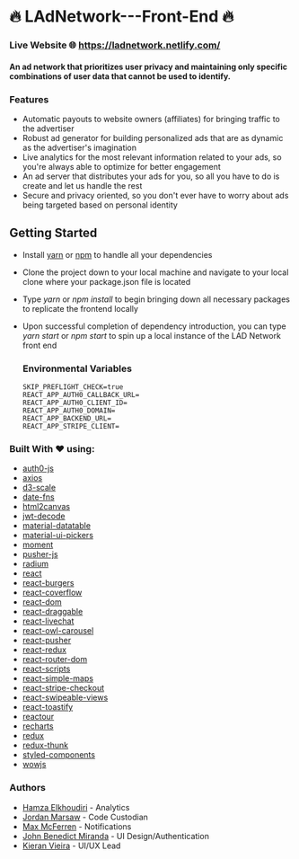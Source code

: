 # 🔥 LAdNetwork---Front-End 🔥
### Live Website 🌐 https://ladnetwork.netlify.com/
#### An ad network that prioritizes user privacy and maintaining only specific combinations of user data that cannot be used to identify.

### Features
- Automatic payouts to website owners (affiliates) for bringing traffic to the advertiser
- Robust ad generator for building personalized ads that are as dynamic as the advertiser's imagination
- Live analytics for the most relevant information related to your ads, so you're always able to optimize for better engagement
- An ad server that distributes your ads for you, so all you have to do is create and let us handle the rest
- Secure and privacy oriented, so you don't ever have to worry about ads being targeted based on personal identity

## Getting Started
- Install [yarn](https://yarnpkg.com/en/) or [npm](https://www.npmjs.com/) to handle all your dependencies
- Clone the project down to your local machine and navigate to your local clone where your package.json file is located
- Type *yarn* or *npm install* to begin bringing down all necessary packages to replicate the frontend locally
- Upon successful completion of dependency introduction, you can type *yarn start* or *npm start* to spin up a local instance of the LAD Network front end

  ### Environmental Variables
  ```
  SKIP_PREFLIGHT_CHECK=true
  REACT_APP_AUTH0_CALLBACK_URL=
  REACT_APP_AUTH0_CLIENT_ID=
  REACT_APP_AUTH0_DOMAIN=
  REACT_APP_BACKEND_URL=
  REACT_APP_STRIPE_CLIENT=
  ```


### Built With :heart: using: 
* [auth0-js](https://www.npmjs.com/package/auth0-js)
* [axios](https://www.npmjs.com/package/axios)
* [d3-scale](https://www.npmjs.com/package/d3-scale)
* [date-fns](https://www.npmjs.com/package/date-fns) 
* [html2canvas](https://www.npmjs.com/package/html2canvas)
* [jwt-decode](https://www.npmjs.com/package/jwt-decode)
* [material-datatable](https://www.npmjs.com/package/material-datatable)
* [material-ui-pickers](https://www.npmjs.com/package/material-ui-pickers)
* [moment](https://www.npmjs.com/package/moment)
* [pusher-js](https://www.npmjs.com/package/pusher-js)
* [radium](https://www.npmjs.com/package/radium)
* [react](https://www.npmjs.com/package/react)
* [react-burgers](https://www.npmjs.com/package/react-burgers)
* [react-coverflow](https://www.npmjs.com/package/react-coverflow)
* [react-dom](https://www.npmjs.com/package/react-dom)
* [react-draggable](https://www.npmjs.com/package/react-draggable)
* [react-livechat](https://www.npmjs.com/package/react-livechat)
* [react-owl-carousel](https://www.npmjs.com/package/react-owl-carousel)
* [react-pusher](https://www.npmjs.com/package/react-pusher)
* [react-redux](https://www.npmjs.com/package/react-redux) 
* [react-router-dom](https://www.npmjs.com/package/react-router-dom)
* [react-scripts](https://www.npmjs.com/package/react-scripts)
* [react-simple-maps](https://www.npmjs.com/package/react-simple-maps)
* [react-stripe-checkout](https://www.npmjs.com/package/react-stripe-checkout)
* [react-swipeable-views](https://www.npmjs.com/package/react-swipeable-views)
* [react-toastify](https://www.npmjs.com/package/react-toastify)
* [reactour](https://www.npmjs.com/package/reactour)
* [recharts](https://www.npmjs.com/package/recharts)
* [redux](https://www.npmjs.com/package/redux)
* [redux-thunk](https://www.npmjs.com/package/redux-thunk)
* [styled-components](https://www.npmjs.com/package/styled-components)
* [wowjs](https://www.npmjs.com/package/wowjs)

### Authors 
- [Hamza Elkhoudiri](https://github.com/elkhoudh) - Analytics
- [Jordan Marsaw](https://github.com/blokboy) - Code Custodian
- [Max McFerren](https://github.com/mcferrenm) - Notifications
- [John Benedict Miranda](https://github.com/john2796) - UI Design/Authentication 
- [Kieran Vieira](https://github.com/KieranVieira) - UI/UX Lead
